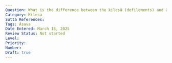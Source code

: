 ```yaml
---
Question: What is the difference between the kilesā (defilements) and āsavā (effluents)?
Category: Kilesa
Sutta References:
Tags: Āsava
Date Entered: March 18, 2025
Review Status: Not started
Level: 
Priority: 
Number: 
Draft: true
---
```

